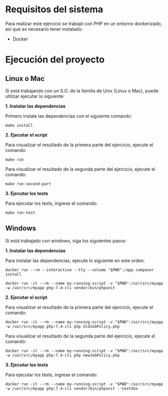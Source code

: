 # Requisitos del sistema

Para realizar este ejercicio se trabajó con PHP en un entorno dockerizado, así que es necesario tener instalado:
* Docker

# Ejecución del proyecto

## **Linux o Mac**
Si está trabajando con un S.O. de la familia de Unix (Linux o Mac), puede utilizar ejecutar lo siguiente:

**1. Instalar las dependencias**

Primero instale las dependencias con el siguiente comando:
```
make install
```

**2. Ejecutar el script**

Para visualizar el resultado de la primera parte del ejercicio, ejecute el comando:
```
make run
```

Para visualizar el resultado de la segunda parte del ejercicio, ejecute el comando:
```
make run-second-part
```

**3. Ejecutar los tests**

Para ejecutar los tests, ingrese el comando:
```
make run-test
```

## **Windows**

Si está trabajado con windows, siga los siguientes pasos:

**1. Instalar las dependencias**

Para instalar las dependencias, ejecute lo siguiente en este orden:
```
docker run --rm --interactive --tty --volume "$PWD":/app composer install
```
```
docker run -it --rm --name my-running-script -v "$PWD":/usr/src/myapp -w /usr/src/myapp php:7.4-cli vendor/bin/phpunit
```

**2. Ejecutar el script**

Para visualizar el resultado de la primera parte del ejercicio, ejecute el comando:
```
docker run -it --rm --name my-running-script -v "$PWD":/usr/src/myapp -w /usr/src/myapp php:7.4-cli php oldJobPolicy.php
```

Para visualizar el resultado de la segunda parte del ejercicio, ejecute el comando:
```
docker run -it --rm --name my-running-script -v "$PWD":/usr/src/myapp -w /usr/src/myapp php:7.4-cli php newJobPolicy.php
```

**3. Ejecutar los tests**

Para ejecutar los tests, ingrese el comando:
```
docker run -it --rm --name my-running-script -v "$PWD":/usr/src/myapp  -w /usr/src/myapp php:7.4-cli vendor/bin/phpunit --testdox
```